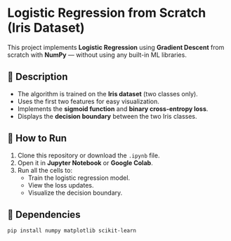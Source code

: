 # Logistic Regression from Scratch (Iris Dataset)

This project implements **Logistic Regression** using **Gradient Descent** from scratch with **NumPy** — without using any built-in ML libraries.

## 📘 Description
- The algorithm is trained on the **Iris dataset** (two classes only).
- Uses the first two features for easy visualization.
- Implements the **sigmoid function** and **binary cross-entropy loss**.
- Displays the **decision boundary** between the two Iris classes.

## 🚀 How to Run
1. Clone this repository or download the `.ipynb` file.
2. Open it in **Jupyter Notebook** or **Google Colab**.
3. Run all the cells to:
   - Train the logistic regression model.
   - View the loss updates.
   - Visualize the decision boundary.

## 🧠 Dependencies
```bash
pip install numpy matplotlib scikit-learn

